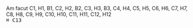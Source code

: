 Am facut C1, H1, B1, C2, H2, B2, C3, H3, B3, C4, H4, C5, H5, C6, H6, C7, H7, C8, H8, C9, H9, C10, H10, C11, H11, C12, H12 <br />
<kbd>⌘ C13 </kbd>
